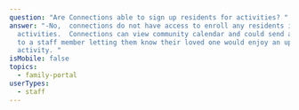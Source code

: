 ```yaml
---
question: "Are Connections able to sign up residents for activities? "
answer: "-No,  connections do not have access to enroll any residents in
  activities.  Connections can view community calendar and could send a message
  to a staff member letting them know their loved one would enjoy an upcoming
  activity. "
isMobile: false
topics:
  - family-portal
userTypes:
  - staff
---
```

